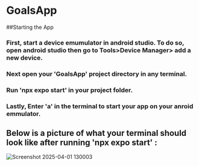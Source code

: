 # GoalsApp

##Starting the App

### First, start a device emumulator in android studio. To do so, open android studio then go to Tools>Device Manager> add a new device.

### Next open your 'GoalsApp' project directory in any terminal.
### Run 'npx expo start' in your project folder. 
### Lastly, Enter 'a' in the terminal to start your app on your anroid emmulator.


## Below is a picture of what your terminal should look like after running 'npx expo start' :
![Screenshot 2025-04-01 130003](https://github.com/user-attachments/assets/a7a2c2af-f045-487e-bf2e-ba2751fd0c16)

